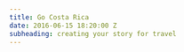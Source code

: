 ```yaml
---
title: Go Costa Rica
date: 2016-06-15 18:20:00 Z
subheading: creating your story for travel
---
```



